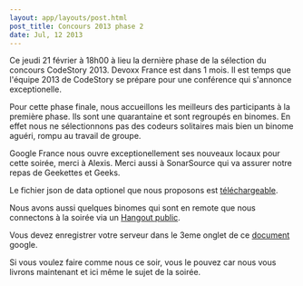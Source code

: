 ```yaml
---
layout: app/layouts/post.html
post_title: Concours 2013 phase 2
date: Jul, 12 2013
---
```


Ce jeudi 21 février à 18h00 à lieu la dernière phase de la sélection du concours CodeStory 2013. Devoxx France est dans 1 mois. Il est temps que l'équipe 2013 de CodeStory se prépare pour une conférence qui s'annonce exceptionelle.

Pour cette phase finale, nous accueillons les meilleurs des participants à la première phase. Ils sont une quarantaine et sont regroupés en binomes. En effet nous ne sélectionnons pas des codeurs solitaires mais bien un binome aguéri, rompu au travail de groupe. 

Google France nous ouvre exceptionellement ses nouveaux locaux pour cette soirée, merci à Alexis. Merci aussi à SonarSource qui va assurer notre repas de Geekettes et Geeks.

Le fichier json de data optionel que nous proposons est [téléchargeable](http://code-story.net/data/codestory2013.json).

Nous avons aussi quelques binomes qui sont en remote que nous connectons à la soirée via un [Hangout public](https://plus.google.com/hangouts/_/61646304a06010ac4564c87a5986eeded79da93a?authuser=0&hl=en).

Vous devez enregistrer votre serveur dans le 3eme onglet de ce [document](https://docs.google.com/a/morlhon.net/spreadsheet/ccc?key=0Alr12p0nBBordGtIVkRQVkY4OEJ5VVlacEk4THlhQ0E#gid=2) google.

Si vous voulez faire comme nous ce soir, vous le pouvez car nous vous livrons maintenant et ici même le sujet de la soirée.

<script src="http://speakerdeck.com/embed/04f7f8605e5d0130e3c5123138132f99.js"></script>
